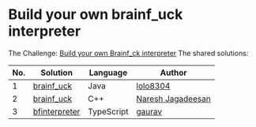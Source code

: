 # Build your own brainf_uck interpreter

The Challenge: [Build your own Brainf_ck interpreter](https://codingchallenges.fyi/challenges/challenge-brainfuck)
The shared solutions:

| No. | Solution                                                       | Language | Author                                              |
|-----|----------------------------------------------------------------|----------|-----------------------------------------------------|
| 1   | [brainf_uck](https://github.com/lolo8304/brainf_ck)  | Java   | [lolo8304](https://github.com/lolo8304) |
| 2   | [brainf_uck](https://github.com/Infinage/cpp-experiments/blob/main/misc/brainfuck.cpp)  | C++   | [Naresh Jagadeesan](https://github.com/Infinage) |
| 3   | [bfinterpreter](https://github.com/gaurav-bhardwaj29/bfinterpreter)  | TypeScript   | [gaurav](https://github.com/gaurav-bhardwaj29) |
